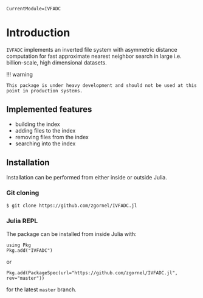 ```@meta
CurrentModule=IVFADC
```

# Introduction

`IVFADC` implements an inverted file system with asymmetric distance computation for fast approximate nearest neighbor search in large i.e. billion-scale, high dimensional datasets.

!!! warning

    This package is under heavy development and should not be used at this point in production systems.


## Implemented features
 - building the index
 - adding files to the index
 - removing files from the index
 - searching into the index

## Installation

Installation can be performed from either inside or outside Julia.

### Git cloning
```
$ git clone https://github.com/zgornel/IVFADC.jl
```

### Julia REPL
The package can be installed from inside Julia with:
```
using Pkg
Pkg.add("IVFADC")
```
or
```
Pkg.add(PackageSpec(url="https://github.com/zgornel/IVFADC.jl", rev="master"))
```
for the latest `master` branch.
